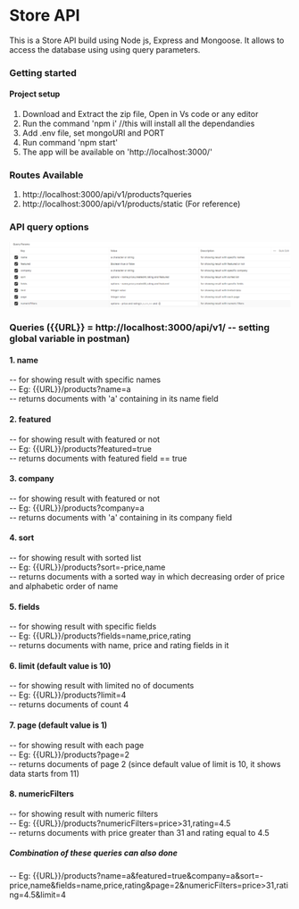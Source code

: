 # Store API
This is a Store API build using Node js, Express and Mongoose. It allows to access the database using using query parameters.
### Getting started
#### Project setup
1. Download and Extract the zip file, Open in Vs code or any editor
2. Run the command 'npm i' //this will install all the dependandies
3. Add .env file, set mongoURI and PORT
4. Run command 'npm start'
5. The app will be available on 'http://localhost:3000/'

### Routes Available
1. http://localhost:3000/api/v1/products?queries
2. http://localhost:3000/api/v1/products/static (For reference)
### API query options
![image1](https://github.com/krishna-kpa/Store-Api/blob/main/sample/query.png)

### Queries ({{URL}} = http://localhost:3000/api/v1/ -- setting global variable in postman)

#### 1. name
-- for showing result with specific names <br>
-- Eg: {{URL}}/products?name=a <br>
-- returns documents with 'a' containing in its name field <br>

#### 2. featured
-- for showing result with featured or not <br>
-- Eg: {{URL}}/products?featured=true <br>
-- returns documents with featured field == true <br>

#### 3. company
-- for showing result with featured or not <br>
-- Eg: {{URL}}/products?company=a <br>
-- returns documents with 'a' containing in its company field <br>

#### 4. sort
-- for showing result with sorted list <br>
-- Eg: {{URL}}/products?sort=-price,name <br>
-- returns documents with a sorted way in which decreasing order of price and alphabetic order of name <br>

#### 5. fields
-- for showing result with specific fields <br>
-- Eg: {{URL}}/products?fields=name,price,rating <br>
-- returns documents with name, price and rating fields in it <br>

#### 6. limit (default value is 10)
-- for showing result with limited no of documents <br>
-- Eg: {{URL}}/products?limit=4  <br>
-- returns documents of count 4 <br>

#### 7. page (default value is 1)
-- for showing result with each page <br>
-- Eg: {{URL}}/products?page=2 <br>
-- returns documents of page 2 (since default value of limit is 10, it shows data starts from 11) <br>

#### 8. numericFilters
-- for showing result with numeric filters <br>
-- Eg: {{URL}}/products?numericFilters=price>31,rating=4.5 <br>
-- returns documents with price greater than 31 and rating equal to 4.5 <br>

##### Combination of these queries can also done
-- Eg: {{URL}}/products?name=a&featured=true&company=a&sort=-price,name&fields=name,price,rating&page=2&numericFilters=price>31,rating=4.5&limit=4 <br>


